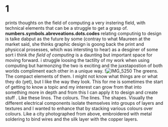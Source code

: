 # 1
prints 
thoughts on the field of computing 
a very instering field, with technical elements that can be a struggle to get a grasp of. 
**numbers.symbols.abreveations.dots.codes**
relating computinig to design is talke dabput as the future by some 
(contray to what Maureen at the market said, she thinks graphic design is goong back the print and physiccal prosesses, which was intersting to hear) 
as a desginer of some sort i think _the field of computing_ is a daunting but important space for moving forward. 
i struggle loosing the tactilty of my work when using computing but harmonzing the two is exciting
and the juxstapostion of both worlds compliment each other in a unique way. 
!![IMG_5250](https://user-images.githubusercontent.com/94112887/141336944-d8ac312a-fcc9-4b12-ac48-10a9d821e9bd.jpg)
The greens. The compact elements of them. 
I might not know what things are or what they do (yet), but I like the way they look. This for me is sometimes the start of getting to know a topic and my interest can grow from that into something more in depth and from this I can apply it to design and create stuff . 
Like these linos. 
The colours.
The lines.
The shapes. 
Visually the different electrical components isolate themselves into groups of layers and textures and I wanted to enhance that by stacking various colours over colours. 
Like a city photographed from above, embroidered with metal soldering to bind wires and the silk layer with the copper layers. 

